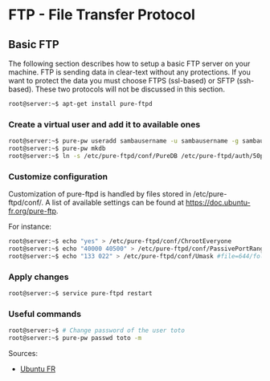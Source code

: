 # FTP - File Transfer Protocol

## Basic FTP

The following section describes how to setup a basic FTP server on your machine.
FTP is sending data in clear-text without any protections.
If you want to protect the data you must choose FTPS (ssl-based) or SFTP (ssh-based).
These two protocols will not be discussed in this section.

```bash
root@server:~$ apt-get install pure-ftpd
```

### Create a virtual user and add it to available ones

```bash
root@server:~$ pure-pw useradd sambausername -u sambausername -g sambausername -d /boxes/box #-u <username> -g <group> -d <home>
root@server:~$ pure-pw mkdb
root@server:~$ ln -s /etc/pure-ftpd/conf/PureDB /etc/pure-ftpd/auth/50pure
```

### Customize configuration

Customization of pure-ftpd is handled by files stored in /etc/pure-ftpd/conf/.
A list of available settings can be found at https://doc.ubuntu-fr.org/pure-ftp.

For instance:
```bash
root@server:~$ echo "yes" > /etc/pure-ftpd/conf/ChrootEveryone
root@server:~$ echo "40000 40500" > /etc/pure-ftpd/conf/PassivePortRange
root@server:~$ echo "133 022" > /etc/pure-ftpd/conf/Umask #file=644/folder=755
```

### Apply changes

```bash
root@server:~$ service pure-ftpd restart
```

### Useful commands

```bash
root@server:~$ # Change password of the user toto
root@server:~$ pure-pw passwd toto -m
```

Sources:
- [Ubuntu FR](https://doc.ubuntu-fr.org/pure-ftp)
